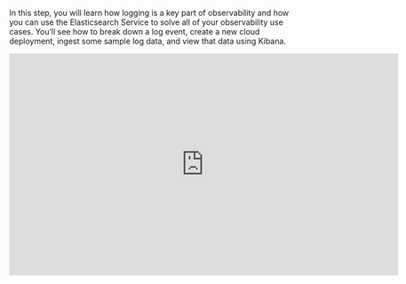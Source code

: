 In this step, you will learn how logging is a key part of observability and how you can use the Elasticsearch Service to solve all of your observability use cases. You’ll see how to  break down a log event, create a new cloud deployment, ingest some sample log data, and view that data using Kibana.

<iframe style="width: 700px;height: 400px;" src="https://www.youtube.com/watch?v=BBGEG21CGo0" frameborder="0" allow="accelerometer; autoplay; encrypted-media; gyroscope; picture-in-picture" allowfullscreen></iframe>
